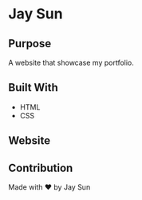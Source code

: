 # Jay Sun

## Purpose
A website that showcase my portfolio.

## Built With
* HTML
* CSS

## Website


## Contribution
Made with ❤️ by Jay Sun